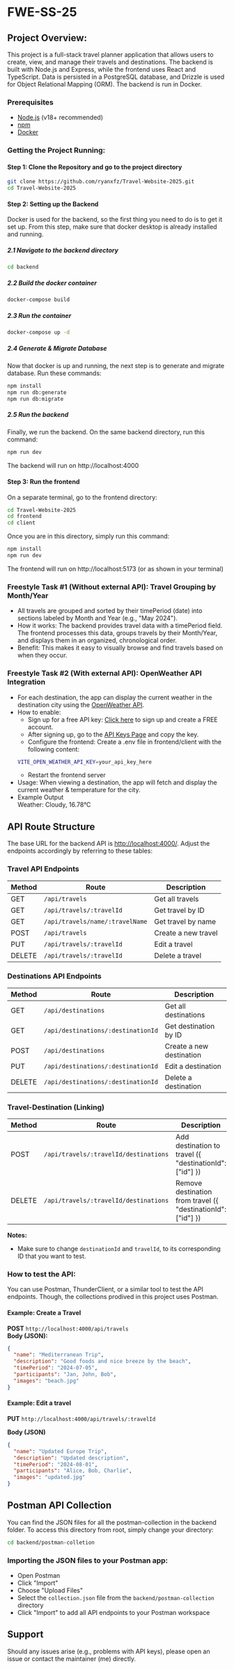 # FWE-SS-25

## Project Overview:
This project is a full-stack travel planner application that allows users to create, view, and manage their travels and destinations. The backend is built with Node.js and Express, while the frontend uses React and TypeScript. Data is persisted in a PostgreSQL database, and Drizzle is used for Object Relational Mapping (ORM). The backend is run in Docker.

### Prerequisites

- [Node.js](https://nodejs.org/) (v18+ recommended)
- [npm](https://www.npmjs.com/)
- [Docker](https://www.docker.com/)

### Getting the Project Running:
#### Step 1: Clone the Repository and go to the project directory
```sh
git clone https://github.com/ryanxfz/Travel-Website-2025.git
cd Travel-Website-2025
```
#### Step 2: Setting up the Backend
Docker is used for the backend, so the first thing you need to do is to get it set up. From this step, make sure that docker desktop is already installed and running.

##### 2.1 Navigate to the backend directory
```sh
cd backend
```
##### 2.2 Build the docker container
```sh
docker-compose build
```
##### 2.3 Run the container
```sh
docker-compose up -d
```
##### 2.4 Generate & Migrate Database
Now that docker is up and running, the next step is to generate and migrate database. Run these commands:
```sh
npm install
npm run db:generate
npm run db:migrate
```
##### 2.5 Run the backend
Finally, we run the backend. On the same backend directory, run this command:
```sh
npm run dev
```
The backend will run on http://localhost:4000
#### Step 3: Run the frontend
On a separate terminal, go to the frontend directory:
```sh
cd Travel-Website-2025
cd frontend
cd client
```
Once you are in this directory, simply run this command:
```sh
npm install
npm run dev
```
The frontend will run on http://localhost:5173 (or as shown in your terminal)

### Freestyle Task #1 (Without external API): Travel Grouping by Month/Year

- All travels are grouped and sorted by their timePeriod (date) into sections labeled by Month and Year (e.g., "May 2024").
- How it works:
The backend provides travel data with a timePeriod field. The frontend processes this data, groups travels by their Month/Year, and displays them in an organized, chronological order.
- Benefit:
This makes it easy to visually browse and find travels based on when they occur.

### Freestyle Task #2 (With external API): OpenWeather API Integration
- For each destination, the app can display the current weather in the destination city using the [OpenWeather API](https://openweathermap.org/api).
- How to enable:
    - Sign up for a free API key: [Click here](https://home.openweathermap.org/users/sign_up) to sign up and create a FREE account.
    - After signing up, go to the [API Keys Page](https://home.openweathermap.org/api_keys) and copy the key.
    - Configure the frontend: Create a .env file in frontend/client with the following content:
    ```sh
    VITE_OPEN_WEATHER_API_KEY=your_api_key_here
    ```
    - Restart the frontend server
- Usage: When viewing a destination, the app will fetch and display the current weather & temperature for the city.
- Example Output
    <br>Weather: Cloudy, 16.78°C

## API Route Structure
The base URL for the backend API is [http://localhost:4000/](http://localhost:4000/). Adjust the endpoints accordingly by referring to these tables:
### Travel API Endpoints
| Method | Route                      | Description               |
|--------|----------------------------|---------------------------|
| GET    | `/api/travels`             | Get all travels           |
| GET    | `/api/travels/:travelId`   | Get travel by ID          |
| GET    | `/api/travels/name/:travelName` | Get travel by name    |
| POST   | `/api/travels`             | Create a new travel       |
| PUT    | `/api/travels/:travelId`   | Edit a travel             |
| DELETE | `/api/travels/:travelId`   | Delete a travel           |

### Destinations API Endpoints
| Method | Route                               | Description                  |
|--------|-------------------------------------|------------------------------|
| GET    | `/api/destinations`                 | Get all destinations         |
| GET    | `/api/destinations/:destinationId`  | Get destination by ID        |
| POST   | `/api/destinations`                 | Create a new destination     |
| PUT    | `/api/destinations/:destinationId`  | Edit a destination           |
| DELETE | `/api/destinations/:destinationId`  | Delete a destination         |

### Travel-Destination (Linking)
| Method | Route                               | Description                  |
|--------|-------------------------------------|------------------------------|
| POST    | `/api/travels/:travelId/destinations`                 | Add destination to travel ({ "destinationId": ["id"] })         |
| DELETE    | `/api/travels/:travelId/destinations`  | Remove destination from travel ({ "destinationId": ["id"] })

**Notes:**
- Make sure to change `destinationId` and `travelId`, to its corresponding ID that you want to test.

### How to test the API:
You can use Postman, ThunderClient, or a similar tool to test the API endpoints. Though, the collections prodived in this project uses Postman.

#### Example: Create a Travel

**POST** `http://localhost:4000/api/travels`  
**Body (JSON):**
```json
{
  "name": "Mediterranean Trip",
  "description": "Good foods and nice breeze by the beach",
  "timePeriod": "2024-07-05",
  "participants": "Jan, John, Bob",
  "images": "beach.jpg"
}
```
#### Example: Edit a travel

**PUT** `http://localhost:4000/api/travels/:travelId`

**Body (JSON)** 
```json
{
  "name": "Updated Europe Trip",
  "description": "Updated description",
  "timePeriod": "2024-08-01",
  "participants": "Alice, Bob, Charlie",
  "images": "updated.jpg"
}
```
## Postman API Collection
You can find the JSON files for all the postman-collection in the backend folder.
To access this directory from root, simply change your directory:
```sh
cd backend/postman-colletion
```

### Importing the JSON files to your Postman app:
- Open Postman
- Click "Import"
- Choose "Upload Files"
- Select the `collection.json` file from the `backend/postman-collection` directory
- Click "Import" to add all API endpoints to your Postman workspace

## Support
Should any issues arise (e.g., problems with API keys), please open an issue or contact the maintainer (me) directly.
